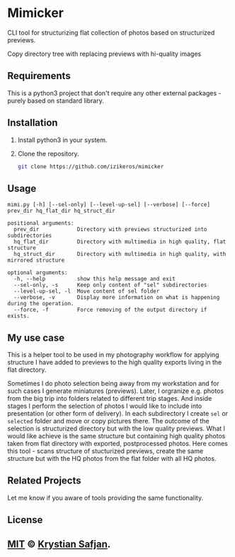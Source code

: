 # Mimicker

CLI tool for structurizing flat collection of photos based on structurized previews.

Copy directory tree with replacing previews with hi-quality images

## Requirements

This is a python3 project that don't require any other external packages - purely based on standard library. 

## Installation

1. Install python3 in your system.
1. Clone the repository.

   ```sh
   git clone https://github.com/izikeros/mimicker
   ```

## Usage
```
mimi.py [-h] [--sel-only] [--level-up-sel] [--verbose] [--force] prev_dir hq_flat_dir hq_struct_dir

positional arguments:
  prev_dir            Directory with previews structurized into subdirectories
  hq_flat_dir         Directory with multimedia in high quality, flat structure
  hq_struct_dir       Directory with multimedia in high quality, with mirrored structure

optional arguments:
  -h, --help          show this help message and exit
  --sel-only, -s      Keep only content of "sel" subdirectories
  --level-up-sel, -l  Move content of sel folder
  --verbose, -v       Display more information on what is happening during the operation.
  --force, -f         Force removing of the output directory if exists.
```
## My use case

This is a helper tool to be used in my photography workflow for applying structure I have added to previews to the high quality exports living in the flat directory.

Sometimes I do photo selection being away from my workstation and for such cases I generate miniatures (previews). Later, I orgranize e.g. photos from the big trip into folders related to different trip stages. And inside stages I perform the selection of photos I would like to include into presentation (or other form of delivery).
In each subdirectory I create `sel` or `selected` folder and move or copy pictures there.
The outcome of the selection is structurized directory but with the low quality previews. What I would like achieve is the same structure but containing high quality photos taken from flat directory with exported, postprocessed photos. Here comes this tool - scans structure of stucturized previews, create the same structure but with the HQ photos from the flat folder with all HQ photos.

## Related Projects

Let me know if you aware of tools providing the same functionality.

## License

[MIT](LICENSE) © [Krystian Safjan](https://safjan.com/).
---
